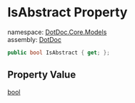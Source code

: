 ﻿# IsAbstract Property

namespace: [DotDoc\.Core\.Models](../../DotDoc.Core.Models.md)<br />
assembly: [DotDoc](../../../DotDoc.md)



```csharp
public bool IsAbstract { get; };
```

## Property Value

[bool](https://docs.microsoft.com/ja-jp/dotnet/api/System.Boolean)

